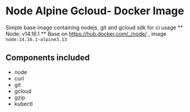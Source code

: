 # Node Alpine Gcloud- Docker Image

Simple base image containing nodejs, git and gcloud sdk for ci usage
** Node: v14.16.1 ** 
Base on https://hub.docker.com/_/node/ , image `node:14.16.1-alpine3.13`

## Components included
* node
* curl
* git
* gcloud
* gzip
* kubectl
